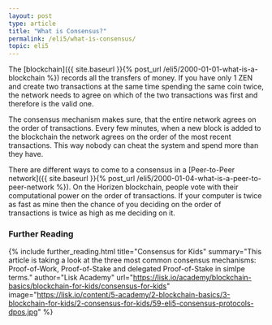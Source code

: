 ```yaml
---
layout: post
type: article
title: "What is Consensus?"
permalink: /eli5/what-is-consensus/
topic: eli5
---
```


The [blockchain]({{ site.baseurl }}{% post_url /eli5/2000-01-01-what-is-a-blockchain %}) records all the transfers of money. If you have only 1 ZEN and create two transactions at the same time spending the same coin twice, the network needs to agree on which of the two transactions was first and therefore is the valid one.

The consensus mechanism makes sure, that the entire network agrees on the order of transactions. Every few minutes, when a new block is added to the blockchain the network agrees on the order of the most recent transactions. This way nobody can cheat the system and spend more than they have.

There are different ways to come to a consensus in a [Peer-to-Peer network]({{ site.baseurl }}{% post_url /eli5/2000-01-04-what-is-a-peer-to-peer-network %}). On the Horizen blockchain, people vote with their computational power on the order of transactions. If your computer is twice as fast as mine then the chance of you deciding on the order of transactions is twice as high as me deciding on it.

### Further Reading

{%
  include further_reading.html
  title="Consensus for Kids"
  summary="This article is taking a look at the three most common consensus mechanisms: Proof-of-Work, Proof-of-Stake and delegated Proof-of-Stake in simlpe terms."
  author="Lisk Academy"
  url="https://lisk.io/academy/blockchain-basics/blockchain-for-kids/consensus-for-kids"
  image="https://lisk.io/content/5-academy/2-blockchain-basics/3-blockchain-for-kids/2-consensus-for-kids/59-eli5-consensus-protocols-dpos.jpg"
%}
